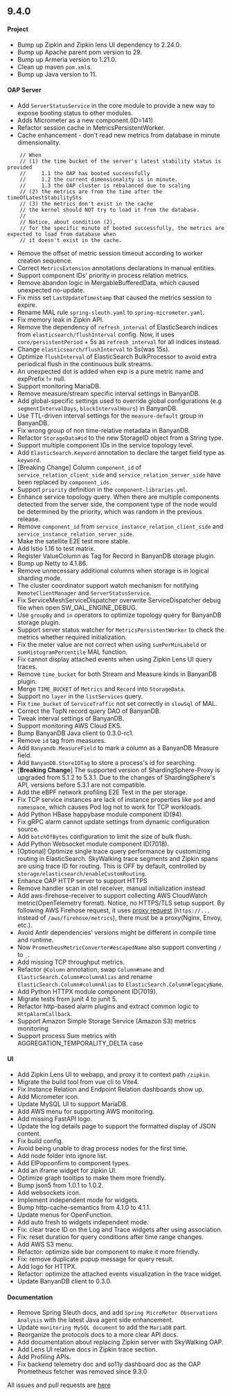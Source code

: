 ## 9.4.0

#### Project

* Bump up Zipkin and Zipkin lens UI dependency to 2.24.0.
* Bump up Apache parent pom version to 29.
* Bump up Armeria version to 1.21.0.
* Clean up maven `pom.xml`s.
* Bump up Java version to 11.

#### OAP Server

* Add `ServerStatusService` in the core module to provide a new way to expose booting status to other modules.
* Adds Micrometer as a new component.(ID=141)
* Refactor session cache in MetricsPersistentWorker.
* Cache enhancement - don't read new metrics from database in minute dimensionality.

```
    // When
    // (1) the time bucket of the server's latest stability status is provided
    //     1.1 the OAP has booted successfully
    //     1.2 the current dimensionality is in minute.
    //     1.3 the OAP cluster is rebalanced due to scaling
    // (2) the metrics are from the time after the timeOfLatestStabilitySts
    // (3) the metrics don't exist in the cache
    // the kernel should NOT try to load it from the database.
    //
    // Notice, about condition (2),
    // for the specific minute of booted successfully, the metrics are expected to load from database when
    // it doesn't exist in the cache.
```

* Remove the offset of metric session timeout according to worker creation sequence.
* Correct `MetricsExtension` annotations declarations in manual entities.
* Support component IDs' priority in process relation metrics.
* Remove abandon logic in MergableBufferedData, which caused unexpected no-update.
* Fix miss set `LastUpdateTimestamp` that caused the metrics session to expire.
* Rename MAL rule `spring-sleuth.yaml` to `spring-micrometer.yaml`.
* Fix memory leak in Zipkin API.
* Remove the dependency of `refresh_interval` of ElasticSearch indices from `elasticsearch/flushInterval` config. Now,
  it uses `core/persistentPeriod` + 5s as `refresh_interval` for all indices instead.
* Change `elasticsearch/flushInterval` to 5s(was 15s).
* Optimize `flushInterval` of ElasticSearch BulkProcessor to avoid extra periodical flush in the continuous bulk streams.
* An unexpected dot is added when exp is a pure metric name and expPrefix != null.
* Support monitoring MariaDB.
* Remove measure/stream specific interval settings in BanyanDB.
* Add global-specific settings used to override global configurations (e.g `segmentIntervalDays`, `blockIntervalHours`) in BanyanDB.
* Use TTL-driven interval settings for the `measure-default` group in BanyanDB.
* Fix wrong group of non time-relative metadata in BanyanDB.
* Refactor `StorageData#id` to the new StorageID object from a String type.
* Support multiple component IDs in the service topology level.
* Add `ElasticSearch.Keyword` annotation to declare the target field type as `keyword`.
* [Breaking Change] Column `component_id` of `service_relation_client_side` and `service_relation_server_side` have been replaced by `component_ids`.
* Support `priority` definition in the `component-libraries.yml`.
* Enhance service topology query. When there are multiple components detected from the server side,
  the component type of the node would be determined by the priority, which was random in the previous release.
* Remove `component_id` from `service_instance_relation_client_side` and `service_instance_relation_server_side`.
* Make the satellite E2E test more stable.
* Add Istio 1.16 to test matrix.
* Register ValueColumn as Tag for Record in BanyanDB storage plugin.
* Bump up Netty to 4.1.86.
* Remove unnecessary additional columns when storage is in logical sharding mode.
* The cluster coordinator support watch mechanism for notifying `RemoteClientManager` and `ServerStatusService`.
* Fix ServiceMeshServiceDispatcher overwrite ServiceDispatcher debug file when open SW_OAL_ENGINE_DEBUG.
* Use `groupBy` and `in` operators to optimize topology query for BanyanDB storage plugin.
* Support server status watcher for `MetricsPersistentWorker` to check the metrics whether required initialization.
* Fix the meter value are not correct when using `sumPerMinLabeld` or `sumHistogramPercentile` MAL function.
* Fix cannot display attached events when using Zipkin Lens UI query traces.
* Remove `time_bucket` for both Stream and Measure kinds in BanyanDB plugin.
* Merge `TIME_BUCKET` of `Metrics` and `Record` into `StorageData`.
* Support no `layer` in the `listServices` query.
* Fix `time_bucket` of `ServiceTraffic` not set correctly in `slowSql` of MAL.
* Correct the TopN record query DAO of BanyanDB.
* Tweak interval settings of BanyanDB.
* Support monitoring AWS Cloud EKS.
* Bump BanyanDB Java client to 0.3.0-rc1.
* Remove `id` tag from measures.
* Add `Banyandb.MeasureField` to mark a column as a BanyanDB Measure field.
* Add `BanyanDB.StoreIDTag` to store a process's id for searching.
* [**Breaking Change**] The supported version of ShardingSphere-Proxy is upgraded from 5.1.2 to 5.3.1. Due to the changes of ShardingSphere's API, versions before 5.3.1 are not compatible.
* Add the eBPF network profiling E2E Test in the per storage.
* Fix TCP service instances are lack of instance properties like `pod` and `namespace`, which causes Pod log not to work for TCP workloads.
* Add Python HBase happybase module component ID(94).
* Fix gRPC alarm cannot update settings from dynamic configuration source.
* Add `batchOfBytes` configuration to limit the size of bulk flush.
* Add Python Websocket module component ID(7018).
* [Optional] Optimize single trace query performance by customizing routing in ElasticSearch. SkyWalking trace segments and Zipkin spans are using trace ID for routing. This is OFF by default, controlled by `storage/elasticsearch/enableCustomRouting`.
* Enhance OAP HTTP server to support HTTPS
* Remove handler scan in otel receiver, manual initialization instead
* Add aws-firehose-receiver to support collecting AWS CloudWatch metric(OpenTelemetry format). Notice, no HTTPS/TLS setup
  support. By following AWS Firehose request, it uses [proxy request](https://en.wikipedia.org/wiki/Proxy_server#Web_proxy_servers)
  (`https://...` instead of `/aws/firehose/metrics`), there must be a proxy(Nginx, Envoy, etc.).
* Avoid Antlr dependencies' versions might be different in compile time and runtime.
* Now `PrometheusMetricConverter#escapedName` also support converting `/` to `_`.
* Add missing TCP throughput metrics.
* Refactor `@Column` annotation, swap `Column#name` and `ElasticSearch.Column#columnAlias` and rename `ElasticSearch.Column#columnAlias` to `ElasticSearch.Column#legacyName`.
* Add Python HTTPX module component ID(7019).
* Migrate tests from junit 4 to junit 5.
* Refactor http-based alarm plugins and extract common logic to `HttpAlarmCallback`.
* Support Amazon Simple Storage Service (Amazon S3) metrics monitoring
* Support process Sum metrics with AGGREGATION_TEMPORALITY_DELTA case

#### UI

* Add Zipkin Lens UI to webapp, and proxy it to context path `/zipkin`.
* Migrate the build tool from vue cli to Vite4.
* Fix Instance Relation and Endpoint Relation dashboards show up.
* Add Micrometer icon.
* Update MySQL UI to support MariaDB.
* Add AWS menu for supporting AWS monitoring.
* Add missing FastAPI logo.
* Update the log details page to support the formatted display of JSON content.
* Fix build config.
* Avoid being unable to drag process nodes for the first time.
* Add node folder into ignore list.
* Add ElPopconfirm to component types.
* Add an iframe widget for zipkin UI.
* Optimize graph tooltips to make them more friendly.
* Bump json5 from 1.0.1 to 1.0.2.
* Add websockets icon.
* Implement independent mode for widgets.
* Bump http-cache-semantics from 4.1.0 to 4.1.1.
* Update menus for OpenFunction.
* Add auto fresh to widgets independent mode.
* Fix: clear trace ID on the Log and Trace widgets after using association.
* Fix: reset duration for query conditions after time range changes.
* Add AWS S3 menu.
* Refactor: optimize side bar component to make it more friendly.
* Fix: remove duplicate popup message for query result.
* Add logo for HTTPX.
* Refactor: optimize the attached events visualization in the trace widget.
* Update BanyanDB client to 0.3.0.

#### Documentation

* Remove Spring Sleuth docs, and add `Spring MicroMeter Observations Analysis` with the latest Java agent side
  enhancement.
* Update `monitoring MySQL document` to add the `MariaDB` part.
* Reorganize the protocols docs to a more clear API docs.
* Add documentation about replacing Zipkin server with SkyWalking OAP.
* Add Lens UI relative docs in Zipkin trace section.
* Add Profiling APIs.
* Fix backend telemetry doc and so11y dashboard doc as the OAP Prometheus fetcher was removed since 9.3.0

All issues and pull requests are [here](https://github.com/apache/skywalking/milestone/160?closed=1)
